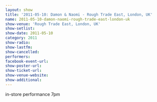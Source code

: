 ```yaml
---
layout: show
title: '2011-05-10: Damon & Naomi - Rough Trade East, London, UK'
name: 2011-05-10-damon-naomi-rough-trade-east-london-uk
show-venue: 'Rough Trade East, London, UK'
show-setlist: 
show-date: 2011-05-10
category: 2011
show-radio: 
show-lastfm: 
show-cancelled: 
performers: 
facebook-event-url: 
show-poster-url: 
show-ticket-url: 
show-venue-website: 
show-additional: 
---
```


in-store performance 7pm